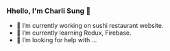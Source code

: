 ### Hhello, I'm Charli Sung 👋

- 🔭 I’m currently working on sushi restaurant website.
- 🌱 I’m currently learning Redux, Firebase.
- 🤔 I’m looking for help with ...

